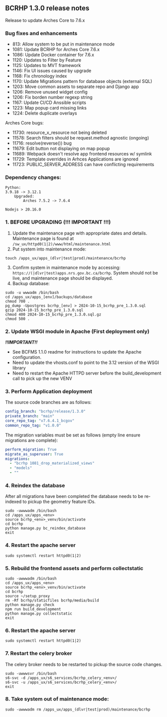 BCRHP 1.3.0 release notes
------------------------
Release to update Arches Core to 7.6.x

### Bug fixes and enhancements
- 813: Allow system to be put in maintenance mode
- 1081: Update BCRHP for Arches Core 7.6.x
- 1086: Update Docker container for 7.6.x
- 1120: Updates to Filter by Feature
- 1125: Updates to MVT framework
- 1146: Fix UI issues caused by upgrade
- 1168: Fix chronology index
- 1170: Update Migrations pattern for database objects (external SQL)
- 1203: Move common assets to separate repo and Django app
- 1206: Remove unused widget config
- 1206: Fix borden number regexp string
- 1167: Update CI/CD Anssible scripts
- 1223: Map popup card missing links
- 1224: Delete duplicate overlays

Arches Core bugs:
- 11730: resource_x_resource not being deleted
- 11578: Search filters should be request.method agnostic (ongoing)
- 11716: resolve(reverse()) bug
- 11679: Edit button not displaying on map popup
- 11689: Webpack doesn't resolve app frontend resources w/ symlink
- 11729: Template overrides in Arhces Applications are ignored
- 11723: PUBLIC_SERVER_ADDRESS can have conflicting requirements
### Dependency changes:
```
Python:
3.9.18 -> 3.12.1
    Upgraded:
        Arches 7.5.2 -> 7.6.4

Nodejs > 20.16.0
```

### 1. BEFORE UPGRADING (!!! IMPORTANT !!!)

1. Update the maintenance page with appropriate dates and details. Maintenance page is found at `/sw_ux/httpd0(1|2)/www/html/maintenance.html`
2. Put system into maintenance mode:
```shell
touch /apps_ux/apps_(dlvr|test|prod)/maintenance/bcrhp
```
3. Confirm system in maintenance mode by accessing:
`https://(|dlvr|test)apps.nrs.gov.bc.ca/bcrhp`. System should not be live, and maintenance page should be displayed.
4. Backup database:
```shell
sudo -u wwwadm /bin/bash
cd /apps_ux/apps_[env]/backups/database
chmod 700 .
pg_dump -Upostgres bcrhp_[env] > 2024-10-15_bcrhp_pre_1.3.0.sql
gzip 2024-10-15_bcrhp_pre_1.3.0.sql
chmod 400 2024-10-15_bcrhp_pre_1.3.0.sql.gz
chmod 500 .
```

### 2. Update WSGI module in Apache (First deployment only)
**_!!IMPORTANT!!_**
- See BCFMS 1.1.0 readme for instructions to update the Apache configuration.
- Need to update the vhosts.conf to point to the 3.12 version of the WSGI library
- Need to restart the Apache HTTPD server before the build_development call
to pick up the new VENV

### 3. Perform Application deployment
The source code branches are as follows:
```yaml
config_branch: "bcrhp/release/1.3.0"
private_branch: "main"
core_repo_tag: "v7.6.4.1_bcgov" 
common_repo_tag: "v1.0.0"
```
The migration variables must be set as follows (empty line ensure migrations are complete):
```yaml
perform_migration: True
migrate_as_superuser: True
migrations:
  - "bcrhp 1081_drop_materialized_views"
  - "models"
  - ""
```

### 4. Reindex the database
After all migrations have been completed the database needs to be re-indexed to
pickup the geometry feature IDs.
```shell
sudo -uwwwadm /bin/bash
cd /apps_ux/apps_<env>
source bcrhp_<env>_venv/bin/activate
cd bcrhp
python manage.py bc_reindex_database
exit
```

### 4. Restart the apache server
```shell
sudo systemctl restart httpd0(1|2)
```

### 5. Rebuild the frontend assets and perform collectstatic
```shell
sudo -uwwwadm /bin/bash
cd /apps_ux/apps_<env>
source bcrhp_<env>_venv/bin/activate
cd bcrhp
source ~/setup_proxy
rm -Rf bcrhp/staticfiles bcrhp/media/build
python manage.py check
npm run build_development
python manage.py collectstatic
exit
```

### 6. Restart the apache server
```shell
sudo systemctl restart httpd0(1|2)
```

### 7. Restart the celery broker
The celery broker needs to be restarted to pickup the source code changes.
```shell
sudo -uwwwsvr /bin/bash
s6-svc -d /apps_ux/s6_services/bcrhp_celery_<env>/
s6-svc -u /apps_ux/s6_services/bcrhp_celery_<env>/
exit
```

### 8. Take system out of maintenance mode:
```shell
sudo -uwwwadm rm /apps_ux/apps_(dlvr|test|prod)/maintenance/bcrhp
```
